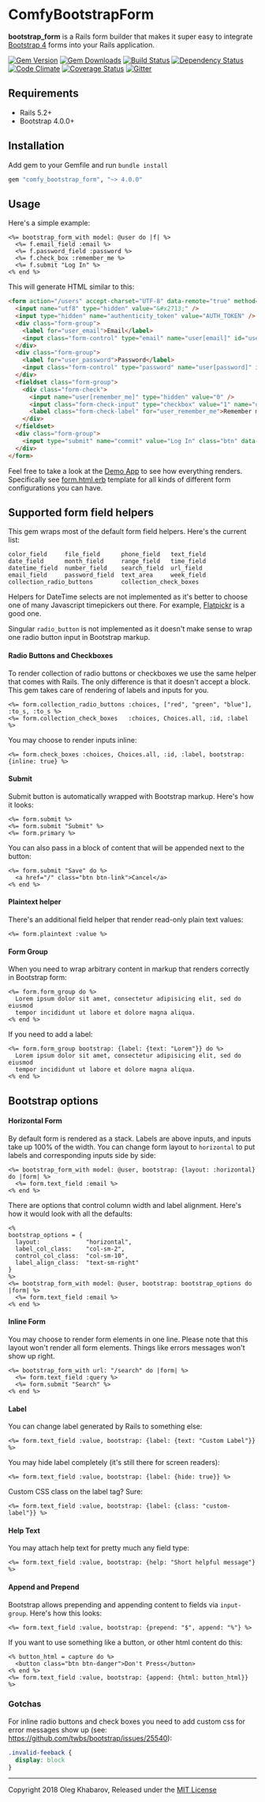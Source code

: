 # ComfyBootstrapForm

**bootstrap_form** is a Rails form builder that makes it super easy to integrate
[Bootstrap 4](https://getbootstrap.com/) forms into your Rails application.

[![Gem Version](https://img.shields.io/gem/v/comfy_bootstrap_form.svg?style=flat)](http://rubygems.org/gems/comfy_bootstrap_form)
[![Gem Downloads](https://img.shields.io/gem/dt/comfy_bootstrap_form.svg?style=flat)](http://rubygems.org/gems/comfy_bootstrap_form)
[![Build Status](https://img.shields.io/travis/comfy/comfy-bootstrap-form.svg?style=flat)](https://travis-ci.org/comfy/comfy-bootstrap-form)
[![Dependency Status](https://img.shields.io/gemnasium/comfy/comfy-bootstrap-form.svg?style=flat)](https://gemnasium.com/comfy/comfy-bootstrap-form)
[![Code Climate](https://img.shields.io/codeclimate/maintainability/comfy/comfy-bootstrap-form.svg?style=flat)](https://codeclimate.com/github/comfy/comfy-bootstrap-form)
[![Coverage Status](https://img.shields.io/coveralls/comfy/comfy-bootstrap-form.svg?style=flat)](https://coveralls.io/r/comfy/comfy-bootstrap-form?branch=master)
[![Gitter](https://badges.gitter.im/comfy/comfortable-mexican-sofa.svg)](https://gitter.im/comfy/comfortable-mexican-sofa)

## Requirements

- Rails 5.2+
- Bootstrap 4.0.0+

## Installation

Add gem to your Gemfile and run `bundle install`

```ruby
gem "comfy_bootstrap_form", "~> 4.0.0"
```

## Usage

Here's a simple example:

```erb
<%= bootstrap_form_with model: @user do |f| %>
  <%= f.email_field :email %>
  <%= f.password_field :password %>
  <%= f.check_box :remember_me %>
  <%= f.submit "Log In" %>
<% end %>
```

This will generate HTML similar to this:

```html
<form action="/users" accept-charset="UTF-8" data-remote="true" method="post">
  <input name="utf8" type="hidden" value="&#x2713;" />
  <input type="hidden" name="authenticity_token" value="AUTH_TOKEN" />
  <div class="form-group">
    <label for="user_email">Email</label>
    <input class="form-control" type="email" name="user[email]" id="user_email" />
  </div>
  <div class="form-group">
    <label for="user_password">Password</label>
    <input class="form-control" type="password" name="user[password]" id="user_password" />
  </div>
  <fieldset class="form-group">
    <div class="form-check">
      <input name="user[remember_me]" type="hidden" value="0" />
      <input class="form-check-input" type="checkbox" value="1" name="user[remember_me]" id="user_remember_me" />
      <label class="form-check-label" for="user_remember_me">Remember me</label>
    </div>
  </fieldset>
  <div class="form-group">
    <input type="submit" name="commit" value="Log In" class="btn" data-disable-with="Log In" />
  </div>
</form>
```

Feel free to take a look at the [Demo App](/demo) to see how everything renders.
Specifically see [form.html.erb](/demo/app/views/bootstrap/form.html.erb) template
for all kinds of different form configurations you can have.

## Supported form field helpers

This gem wraps most of the default form field helpers. Here's the current list:

```
color_field     file_field      phone_field   text_field
date_field      month_field     range_field   time_field
datetime_field  number_field    search_field  url_field
email_field     password_field  text_area     week_field
collection_radio_buttons        collection_check_boxes
```

Helpers for DateTime selects are not implemented as it's better to choose one of
many Javascript timepickers out there. For example, [Flatpickr](https://github.com/chmln/flatpickr)
is a good one.

Singular `radio_button` is not implemented as it doesn't make sense to wrap one
radio button input in Bootstrap markup.

#### Radio Buttons and Checkboxes

To render collection of radio buttons or checkboxes we use the same helper that
comes with Rails. The only difference is that it doesn't accept a block. This
gem takes care of rendering of labels and inputs for you.

```erb
<%= form.collection_radio_buttons :choices, ["red", "green", "blue"], :to_s, :to_s %>
<%= form.collection_check_boxes   :choices, Choices.all, :id, :label %>
```

You may choose to render inputs inline:

```erb
<%= form.check_boxes :choices, Choices.all, :id, :label, bootstrap: {inline: true} %>
```

#### Submit

Submit button is automatically wrapped with Bootstrap markup. Here's how it looks:

```erb
<%= form.submit %>
<%= form.submit "Submit" %>
<%= form.primary %>
```

You can also pass in a block of content that will be appended next to the button:

```erb
<%= form.submit "Save" do %>
  <a href="/" class="btn btn-link">Cancel</a>
<% end %>
```

#### Plaintext helper

There's an additional field helper that render read-only plain text values:

```erb
<%= form.plaintext :value %>
```

#### Form Group

When you need to wrap arbitrary content in markup that renders correctly in
Bootstrap form:

```erb
<%= form.form_group do %>
  Lorem ipsum dolor sit amet, consectetur adipisicing elit, sed do eiusmod
  tempor incididunt ut labore et dolore magna aliqua.
<% end %>
```

If you need to add a label:

```erb
<%= form.form_group bootstrap: {label: {text: "Lorem"}} do %>
  Lorem ipsum dolor sit amet, consectetur adipisicing elit, sed do eiusmod
  tempor incididunt ut labore et dolore magna aliqua.
<% end %>
```

## Bootstrap options

#### Horizontal Form

By default form is rendered as a stack. Labels are above inputs, and inputs
take up 100% of the width. You can change form layout to `horizontal` to put
labels and corresponding inputs side by side:

```erb
<%= bootstrap_form_with model: @user, bootstrap: {layout: :horizontal} do |form| %>
  <%= form.text_field :email %>
<% end %>
```

There are options that control column width and label alignment. Here's how it
would look with all the defaults:

```erb
<%
bootstrap_options = {
  layout:             "horizontal",
  label_col_class:    "col-sm-2",
  control_col_class:  "col-sm-10",
  label_align_class:  "text-sm-right"
}
%>
<%= bootstrap_form_with model: @user, bootstrap: bootstrap_options do |form| %>
  <%= form.text_field :email %>
<% end %>
```

#### Inline Form

You may choose to render form elements in one line. Please note that this layout
won't render all form elements. Things like errors messages won't show up right.

```erb
<%= bootstrap_form_with url: "/search" do |form| %>
  <%= form.text_field :query %>
  <%= form.submit "Search" %>
<% end %>
```

#### Label

You can change label generated by Rails to something else:

```erb
<%= form.text_field :value, bootstrap: {label: {text: "Custom Label"}} %>
```

You may hide label completely (it's still there for screen readers):

```erb
<%= form.text_field :value, bootstrap: {label: {hide: true}} %>
```

Custom CSS class on the label tag? Sure:

```erb
<%= form.text_field :value, bootstrap: {label: {class: "custom-label"}} %>
```

#### Help Text

You may attach help text for pretty much any field type:

```erb
<%= form.text_field :value, bootstrap: {help: "Short helpful message"} %>
```

#### Append and Prepend

Bootstrap allows prepending and appending content to fields via `input-group`.
Here's how this looks:

```erb
<%= form.text_field :value, bootstrap: {prepend: "$", append: "%"} %>
```

If you want to use something like a button, or other html content do this:

```erb
<% button_html = capture do %>
  <button class="btn btn-danger">Don't Press</button>
<% end %>
<%= form.text_field :value, bootstrap: {append: {html: button_html}} %>
```

### Gotchas

For inline radio buttons and check boxes you need to add custom css for error
messages show up (see: https://github.com/twbs/bootstrap/issues/25540):

```css
.invalid-feeback {
  display: block
}
```

---

Copyright 2018 Oleg Khabarov, Released under the [MIT License](LICENCE.md)
